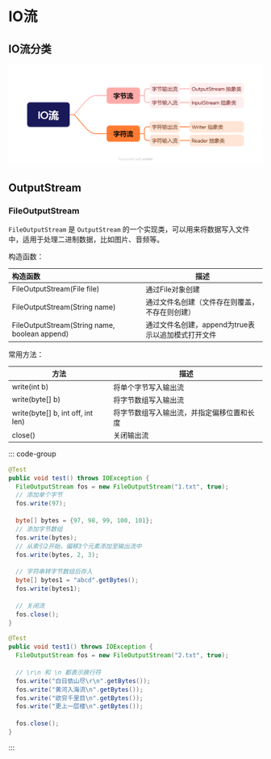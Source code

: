 # IO流

## IO流分类

![IO流](.\assets\IO流.png)



## OutputStream

### FileOutputStream

`FileOutputStream` 是 `OutputStream` 的一个实现类，可以用来将数据写入文件中，适用于处理二进制数据，比如图片、音频等。

构造函数：

| 构造函数                                      | 描述                                               |
| :-------------------------------------------- | -------------------------------------------------- |
| FileOutputStream(File file)                   | 通过File对象创建                                   |
| FileOutputStream(String name)                 | 通过文件名创建（文件存在则覆盖，不存在则创建）     |
| FileOutputStream(String name, boolean append) | 通过文件名创建，append为true表示以追加模式打开文件 |

常用方法：

| 方法                              | 描述                                       |
| --------------------------------- | ------------------------------------------ |
| write(int b)                      | 将单个字节写入输出流                       |
| write(byte[] b)                   | 将字节数组写入输出流                       |
| write(byte[] b, int off, int len) | 将字节数组写入输出流，并指定偏移位置和长度 |
| close()                           | 关闭输出流                                 |

::: code-group

```java [基本使用] {14}
@Test
public void test() throws IOException {
  FileOutputStream fos = new FileOutputStream("1.txt", true);
  // 添加单个字节
  fos.write(97);

  byte[] bytes = {97, 98, 99, 100, 101};
  // 添加字节数组
  fos.write(bytes);
  // 从索引2开始，偏移3个元素添加至输出流中
  fos.write(bytes, 2, 3);
  
  // 字符串转字节数组后存入
  byte[] bytes1 = "abcd".getBytes();
  fos.write(bytes1);

  // 关闭流
  fos.close();
}
```

```java [换行符的使用]
@Test
public void test1() throws IOException {
  FileOutputStream fos = new FileOutputStream("2.txt", true);

  // \r\n 和 \n 都表示换行符
  fos.write("白日依山尽\r\n".getBytes());
  fos.write("黄河入海流\n".getBytes());
  fos.write("欲穷千里目\n".getBytes());
  fos.write("更上一层楼\n".getBytes());

  fos.close();
}
```

:::







